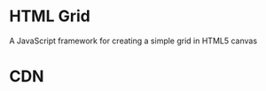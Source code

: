 # HTML Grid
A JavaScript framework for creating a simple grid in HTML5 canvas

# CDN
<script src="https://cdn.jsdelivr.net/gh/bonnth80/html-grid/grid/grid.js"></script>
